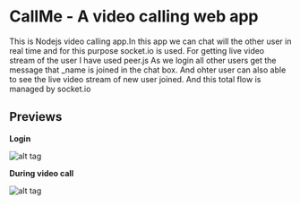 CallMe - A video calling web app
=========================

This is Nodejs video calling app.In this app we can chat will the other user in real time and for this purpose socket.io is used.
For getting live video stream of the user I have used peer.js As we login all other users get the message that _name is joined in the chat box.
And ohter user can also able to see the live video stream of new user joined.
And this total flow is managed by socket.io

## Previews

**Login**

![alt tag](https://github.com/ritik3131/Nodejs-Zoom-Clone/blob/master/public/login-video-calling-app.png)

**During video call**

![alt tag]()



